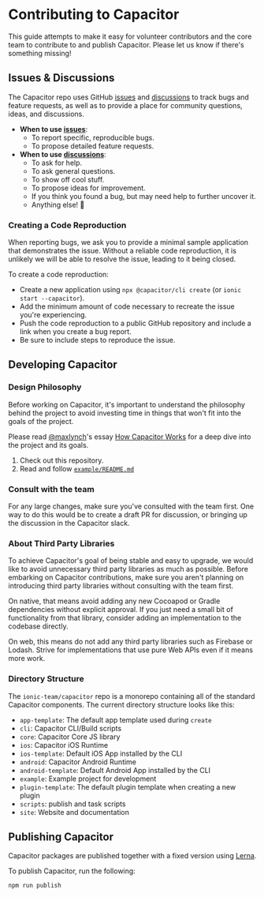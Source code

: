 # Contributing to Capacitor

This guide attempts to make it easy for volunteer contributors and the core team to contribute to and publish Capacitor. Please let us know if there's something missing!

## Issues & Discussions

The Capacitor repo uses GitHub [issues](https://github.com/ionic-team/capacitor/issues) and [discussions](https://github.com/ionic-team/capacitor/discussions) to track bugs and feature requests, as well as to provide a place for community questions, ideas, and discussions.

* **When to use [issues](https://github.com/ionic-team/capacitor/issues)**:
    * To report specific, reproducible bugs.
    * To propose detailed feature requests.
* **When to use [discussions](https://github.com/ionic-team/capacitor/discussions)**:
    * To ask for help.
    * To ask general questions.
    * To show off cool stuff.
    * To propose ideas for improvement.
    * If you think you found a bug, but may need help to further uncover it.
    * Anything else! :rainbow:

### Creating a Code Reproduction

When reporting bugs, we ask you to provide a minimal sample application that demonstrates the issue. Without a reliable code reproduction, it is unlikely we will be able to resolve the issue, leading to it being closed.

To create a code reproduction:

* Create a new application using `npx @capacitor/cli create` (or `ionic start --capacitor`).
* Add the minimum amount of code necessary to recreate the issue you're experiencing.
* Push the code reproduction to a public GitHub repository and include a link when you create a bug report.
* Be sure to include steps to reproduce the issue.

## Developing Capacitor

### Design Philosophy

Before working on Capacitor, it's important to understand the philosophy behind the project to avoid investing time in things that won't fit into the goals of the project.

Please read [@maxlynch](http://twitter.com/maxlynch)'s essay [How Capacitor Works](https://tinyletter.com/ionic-max/letters/how-capacitor-works) for a deep dive into the project and its goals.
1. Check out this repository.
2. Read and follow [`example/README.md`](../example/README.md)

### Consult with the team

For any large changes, make sure you've consulted with the team first. One way to do this would be to create a draft PR for discussion, or bringing up the discussion in the Capacitor slack.

### About Third Party Libraries

To achieve Capacitor's goal of being stable and easy to upgrade, we would like to avoid unnecessary third party libraries as much as possible. Before embarking on Capacitor contributions, make sure you aren't planning on introducing third party libraries without consulting with the team first.

On native, that means avoid adding any new Cocoapod or Gradle dependencies without explicit approval. If you just need a small bit of functionality from that library, consider adding an implementation to the codebase directly.

On web, this means do not add any third party libraries such as Firebase or Lodash. Strive for implementations that use pure Web APIs even if it means more work.

### Directory Structure

The `ionic-team/capacitor` repo is a monorepo containing all of the standard Capacitor components. The current directory structure looks like this:

* `app-template`: The default app template used during `create`
* `cli`: Capacitor CLI/Build scripts
* `core`: Capacitor Core JS library
* `ios`: Capacitor iOS Runtime
* `ios-template`: Default iOS App installed by the CLI
* `android`: Capacitor Android Runtime
* `android-template`: Default Android App installed by the CLI
* `example`: Example project for development
* `plugin-template`: The default plugin template when creating a new plugin
* `scripts`: publish and task scripts
* `site`: Website and documentation

## Publishing Capacitor

Capacitor packages are published together with a fixed version using [Lerna](https://github.com/lerna/lerna).

To publish Capacitor, run the following:

```bash
npm run publish
```
